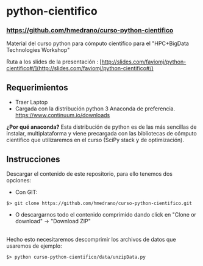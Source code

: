 # python-cientifico

### https://github.com/hmedrano/curso-python-cientifico

Material del curso python para cómputo científico para el "HPC+BigData Technologies Workshop"

Ruta a los slides de la presentación :
[http://slides.com/faviomj/python-cientifico#/](http://slides.com/faviomj/python-cientifico#/)

## Requerimientos 
 
 - Traer Laptop
 - Cargada con la distribución python 3 Anaconda de preferencia.   https://www.continuum.io/downloads
 
**¿Por qué anaconda?**  Esta distribución de python es de las más sencillas de instalar, multiplataforma y viene
precargada con las bibliotecas de cómputo científico que utilizaremos en el curso (SciPy stack y de optimización).


## Instrucciones

Descargar el contenido de este repositorio, para ello tenemos dos opciones:


- Con GIT:

`$> git clone https://github.com/hmedrano/curso-python-cientifico.git` 

- O descargarnos todo el contenido comprimido dando click en "Clone or download" -> "Download ZIP"


<br>
Hecho esto necesitaremos descomprimir los archivos de datos que usaremos de ejemplo:

`$> python curso-python-cientifico/data/unzipData.py`





